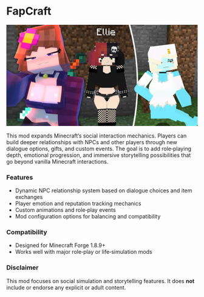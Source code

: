 # FapCraft

![preview](https://github.com/samuelsan37/FapCraft/blob/main/preview.png?raw=true)

This mod expands Minecraft’s social interaction mechanics. Players can build deeper relationships with NPCs and other players through new dialogue options, gifts, and custom events. The goal is to add role‑playing depth, emotional progression, and immersive storytelling possibilities that go beyond vanilla Minecraft interactions.

### Features
- Dynamic NPC relationship system based on dialogue choices and item exchanges  
- Player emotion and reputation tracking mechanics  
- Custom animations and role‑play events  
- Mod configuration options for balancing and compatibility  

### Compatibility
- Designed for Minecraft Forge 1.8.9+  
- Works well with major role‑play or life‑simulation mods  

### Disclaimer
This mod focuses on social simulation and storytelling features. It does **not** include or endorse any explicit or adult content.
